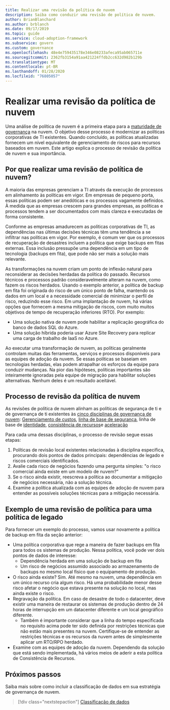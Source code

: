 ```yaml
---
title: Realizar uma revisão da política de nuvem
description: Saiba como conduzir uma revisão de política de nuvem.
author: BrianBlanchard
ms.author: brblanch
ms.date: 09/17/2019
ms.topic: guide
ms.service: cloud-adoption-framework
ms.subservice: govern
ms.custom: governance
ms.openlocfilehash: 48e4e759435178e346e08233afeca95ab065711e
ms.sourcegitcommit: 2362fb3154a91aa421224ffdb2cc632d982b129b
ms.translationtype: MT
ms.contentlocale: pt-BR
ms.lasthandoff: 01/28/2020
ms.locfileid: "76805057"
---
```

<!-- markdownlint-disable MD026 -->

# <a name="conduct-a-cloud-policy-review"></a>Realizar uma revisão da política de nuvem

Uma análise de política de nuvem é a primeira etapa para a [maturidade de governança](../index.md) na nuvem. O objetivo desse processo é modernizar as políticas corporativas de TI existentes. Quando concluído, as políticas atualizadas fornecem um nível equivalente de gerenciamento de riscos para recursos baseados em nuvem. Este artigo explica o processo de revisão da política de nuvem e sua importância.

## <a name="why-perform-a-cloud-policy-review"></a>Por que realizar uma revisão de política de nuvem?

A maioria das empresas gerenciam a TI através da execução de processos em alinhamento às políticas em vigor. Em empresas de pequeno porta, essas políticas podem ser anedóticas e os processos vagamente definidos. À medida que as empresas crescem para grandes empresas, as políticas e processos tendem a ser documentados com mais clareza e executadas de forma consistente.

Conforme as empresas amadurecem as políticas corporativas de TI, as dependências nas últimas decisões técnicas têm uma tendência a se infiltrar nas políticas em vigor. Por exemplo, é comum ver que os processos de recuperação de desastres incluem a política que exige backups em fitas externas. Essa inclusão pressupõe uma dependência em um tipo de tecnologia (backups em fita), que pode não ser mais a solução mais relevante.

As transformações na nuvem criam um ponto de inflexão natural para reconsiderar as decisões herdadas da política do passado. Recursos técnicos e processos padrão consideravelmente alteram na nuvem, como fazem os riscos herdados. Usando o exemplo anterior, a política de backup em fita foi originada do risco de um único ponto de falha, mantendo os dados em um local e a necessidade comercial de minimizar o perfil de risco, reduzindo esse risco. Em uma implantação de nuvem, há várias opções que fornecem a mesma mitigação de riscos, com muito muitos objetivos de tempo de recuperação inferiores (RTO). Por exemplo:

- Uma solução nativa de nuvem pode habilitar a replicação geográfica do banco de dados SQL do Azure.
- Uma solução híbrida poderia usar Azure Site Recovery para replicar uma carga de trabalho de IaaS no Azure.

Ao executar uma transformação de nuvem, as políticas geralmente controlam muitas das ferramentas, serviços e processos disponíveis para as equipes de adoção da nuvem. Se essas políticas se baseiam em tecnologias herdadas, elas podem atrapalhar os esforços da equipe para conduzir mudanças. Na pior das hipóteses, políticas importantes são inteiramente ignoradas pela equipe de migração para habilitar soluções alternativas. Nenhum deles é um resultado aceitável.

## <a name="the-cloud-policy-review-process"></a>Processo de revisão da política de nuvem

As revisões de política de nuvem alinham as políticas de segurança de ti e de governança de ti existentes às [cinco disciplinas de governança de nuvem](../index.md): [Gerenciamento de custos](../cost-management/index.md), [linha de base de segurança](../security-baseline/index.md), linha de base de [identidade](../identity-baseline/index.md), [consistência de recursos](../resource-consistency/index.md)e [aceleração](../deployment-acceleration/index.md)

Para cada uma dessas disciplinas, o processo de revisão segue essas etapas:

1. Políticas de revisão local existentes relacionadas à disciplina específica, procurando dois pontos de dados principais: dependências de legado e riscos comerciais identificados.
2. Avalie cada risco de negócios fazendo uma pergunta simples: "o risco comercial ainda existe em um modelo de nuvem?"
3. Se o risco ainda existir, reescreva a política ao documentar a mitigação de negócios necessária, não a solução técnica.
4. Examine a política atualizada com as equipes de adoção de nuvem para entender as possíveis soluções técnicas para a mitigação necessária.

## <a name="example-of-a-policy-review-for-a-legacy-policy"></a>Exemplo de uma revisão de política para uma política de legado

Para fornecer um exemplo do processo, vamos usar novamente a política de backup em fita da seção anterior:

- Uma política corporativa que rege a maneira de fazer backups em fita para todos os sistemas de produção. Nessa política, você pode ver dois pontos de dados de interesse:
  - Dependência herdada em uma solução de backup em fita
  - Um risco de negócios assumido associado ao armazenamento de backups no mesmo local físico que o equipamento de produção.
- O risco ainda existe? Sim. Até mesmo na nuvem, uma dependência em um único recurso cria algum risco. Há uma probabilidade menor desse risco afetar o negócio que estava presente na solução no local, mas ainda existe o risco.
- Regravação da política. Em caso de desastre de todo o datacenter, deve existir uma maneira de restaurar os sistemas de produção dentro de 24 horas de interrupção em um datacenter diferente e um local geográfico diferente.
  - Também é importante considerar que a linha do tempo especificada no requisito acima pode ter sido definida por restrições técnicas que não estão mais presentes na nuvem. Certifique-se de entender as restrições técnicas e os recursos da nuvem antes de simplesmente aplicar um RTO/RPO herdado.
- Examine com as equipes de adoção da nuvem. Dependendo da solução que está sendo implementada, há vários meios de aderir a esta política de Consistência de Recursos.

## <a name="next-steps"></a>Próximos passos

Saiba mais sobre como incluir a classificação de dados em sua estratégia de governança de nuvem.

> [!div class="nextstepaction"]
> [Classificação de dados](./data-classification.md)
